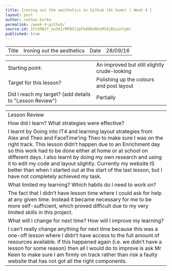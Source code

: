 ```yaml
---
title: Ironing out the aesthetics on Github (At home) | Week 4 |
layout: post
author: nathan.burke
permalink: /week-4-github/
source-id: 1YckRB2f_ou5A1rMPBSl2pFk8QKeNXsMtdjB1Lonlg6c
published: true
---
```

<table>
  <tr>
    <td>Title</td>
    <td>Ironing out the aesthetics</td>
    <td>Date</td>
    <td>28/09/16</td>
  </tr>
</table>


<table>
  <tr>
    <td>Starting point:</td>
    <td>An improved but still slightly crude-looking </td>
  </tr>
  <tr>
    <td>Target for this lesson?</td>
    <td>Polishing up the colours and post layout</td>
  </tr>
  <tr>
    <td>Did I reach my target? 
(add details to "Lesson Review")</td>
    <td> Partially</td>
  </tr>
</table>


<table>
  <tr>
    <td>Lesson Review</td>
  </tr>
  <tr>
    <td>How did I learn? What strategies were effective? </td>
  </tr>
  <tr>
    <td>I learnt by Going into IT4 and learning layout strategies from Alex and Theo and FaceTime'ing Theo to make sure I was on the right track. This lesson didn’t happen due to an Enrichment day so this work had to be done either at home or at school on different days. I also learnt by doing my own research and using it to edit my code and layout slightly. Currently my website IS better than when I started out at the start of the last lesson, but I have not completely achieved my task. </td>
  </tr>
  <tr>
    <td>What limited my learning? Which habits do I need to work on? </td>
  </tr>
  <tr>
    <td>The fact that I didn’t have lesson time where I could ask for help at any given time. Instead it became necessary for me to be more self-sufficient, which proved difficult due to my very limited skills in this project.</td>
  </tr>
  <tr>
    <td>What will I change for next time? How will I improve my learning?</td>
  </tr>
  <tr>
    <td>I can’t really change anything for next time because this was a one-off lesson where I didn’t have access to the full amount of resources available. If this happened again (i.e. we didn’t have a lesson for some reason) then all I would do to improve is ask Mr Keen to make sure I am firmly on track rather than risk a faulty website that has not got all the right components.</td>
  </tr>
</table>


